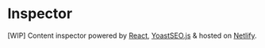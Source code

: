 # Inspector

[WIP] Content inspector powered by [React](https://reactjs.org/), [YoastSEO.js](https://github.com/Yoast/YoastSEO.js) & hosted on [Netlify](https://www.netlify.com/).
